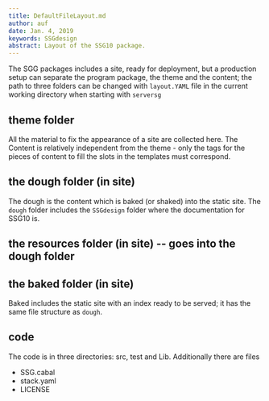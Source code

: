 ```yaml
---
title: DefaultFileLayout.md
author: auf 
date: Jan. 4, 2019
keywords: SSGdesign
abstract: Layout of the SSG10 package.
---
```


The SGG packages includes a site, ready for deployment, 
but a production setup 
can separate the program package, the theme and the content; 
the path to three folders can 
be changed with `layout.YAML` file in the current working directory 
when starting with `serversg`

## theme  folder

All the material to fix the appearance of a site are collected here. 
The Content is 
relatively independent from the theme - only 
the tags for the pieces of content to 
fill the slots in the templates must correspond. 

## the dough folder (in site) 
The dough is the content which is baked (or shaked) 
into the static site. 
The `dough` folder includes the `SSGdesign` folder 
where the documentation for SSG10 is.

## the resources folder (in site) -- goes into the dough folder

## the baked folder (in site)
Baked includes the static site with an index ready 
to be served; it has the same file structure as `dough`.

## code
The code is in three directories: src, test and Lib. 
Additionally there are files
- SSG.cabal
- stack.yaml
- LICENSE

 
